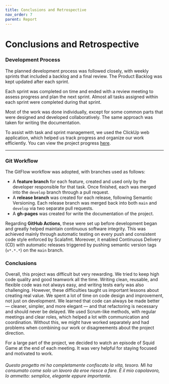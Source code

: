 ```yaml
---
title: Conclusions and Retrospective
nav_order: 7
parent: Report
---
```


# Conclusions and Retrospective
### Development Process

The planned development process was followed closely, with weekly sprints that included a backlog and a final review. The Product Backlog was kept updated after each sprint.

Each sprint was completed on time and ended with a review meeting to assess progress and plan the next sprint. Almost all tasks assigned within each sprint were completed during that sprint.

Most of the work was done individually, except for some common parts that were designed and developed collaboratively. The same approach was taken for writing the documentation.

To assist with task and sprint management, we used the ClickUp web application, which helped us track progress and organize our work efficiently. You can view the project progress [here](https://app.clickup.com/90151320888/v/s/90155305539).


---

### Git Workflow

The GitFlow workflow was adopted, with branches used as follows:

- A **feature branch** for each feature, created and used only by the developer responsible for that task. Once finished, each was merged into the `develop` branch through a pull request.
- A **release branch** was created for each release, following Semantic Versioning. Each release branch was merged back into both `main` and `develop` via two separate pull requests.
- A **gh-pages** was created for write the documentation of the project.

Regarding **GitHub Actions**, these were set up before development began and greatly helped maintain continuous software integrity. This was achieved mainly through automatic testing on every push and consistent code style enforced by Scalafmt. Moreover, it enabled Continuous Delivery (CD) with automatic releases triggered by pushing semantic version tags (`v*.*.*`) on the `main` branch.

### Conclusions 
Overall, this project was difficult but very rewarding. We tried to keep high code quality and good teamwork all the time. Writing clean, reusable, and flexible code was not always easy, and writing tests early was also challenging. However, these difficulties taught us important lessons about creating real value. We spent a lot of time on code design and improvement, not just on development. We learned that code can always be made better — cleaner, simpler, and more elegant — and that refactoring is necessary and should never be delayed.
We used Scrum-like methods, with regular meetings and clear roles, which helped a lot with communication and coordination. Without this, we might have worked separately and had problems when combining our work or disagreements about the project direction.

For a large part of the project, we decided to watch an episode of Squid Game at the end of each meeting. It was very helpful for staying focused and motivated to work.

###### Questo progetto mi ha completamente confiscato la vita, tesoro. Mi ha consumato come solo un lavoro da eroe riesce a fare. È il mio capolavoro, lo ammetto: semplice, elegante eppure importante.